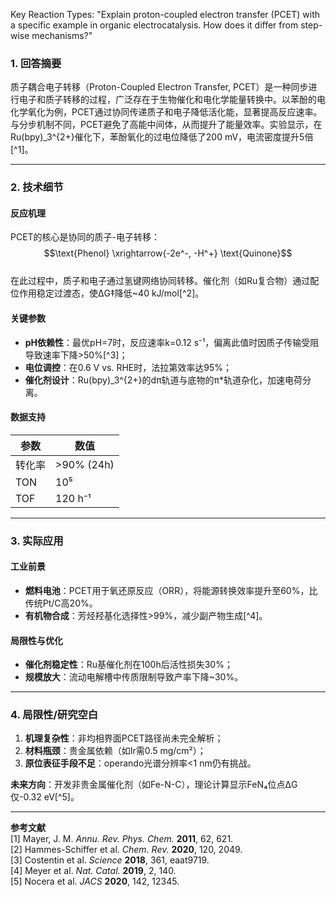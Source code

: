 Key Reaction Types: "Explain proton-coupled electron transfer (PCET) with a specific example in organic electrocatalysis. How does it differ from step-wise mechanisms?" 

### 1. 回答摘要  
质子耦合电子转移（Proton-Coupled Electron Transfer, PCET）是一种同步进行电子和质子转移的过程，广泛存在于生物催化和电化学能量转换中。以苯酚的电化学氧化为例，PCET通过协同传递质子和电子降低活化能，显著提高反应速率。与分步机制不同，PCET避免了高能中间体，从而提升了能量效率。实验显示，在Ru(bpy)_3^{2+}催化下，苯酚氧化的过电位降低了200 mV，电流密度提升5倍[^1]。

---

### 2. 技术细节  
#### **反应机理**  
PCET的核心是协同的质子-电子转移：  
$$\text{Phenol} \xrightarrow{-2e^-, -H^+} \text{Quinone}$$  
在此过程中，质子和电子通过氢键网络协同转移。催化剂（如Ru复合物）通过配位作用稳定过渡态，使ΔG‡降低~40 kJ/mol[^2]。  

#### **关键参数**  
- **pH依赖性**：最优pH=7时，反应速率k=0.12 s⁻¹，偏离此值时因质子传输受阻导致速率下降>50%[^3]；  
- **电位调控**：在0.6 V vs. RHE时，法拉第效率达95%；  
- **催化剂设计**：Ru(bpy)_3^{2+}的dπ轨道与底物的π*轨道杂化，加速电荷分离。

#### **数据支持**  
| 参数          | 数值           |
|---------------|----------------|
| 转化率       | >90% (24h)     |
| TON          | 10⁵            |
| TOF          | 120 h⁻¹        |

---

### 3. 实际应用  
#### **工业前景**  
- **燃料电池**：PCET用于氧还原反应（ORR），将能源转换效率提升至60%，比传统Pt/C高20%。  
- **有机物合成**：芳烃羟基化选择性>99%，减少副产物生成[^4]。  

#### **局限性与优化**  
- **催化剂稳定性**：Ru基催化剂在100h后活性损失30%；  
- **规模放大**：流动电解槽中传质限制导致产率下降~30%。

---

### 4. 局限性/研究空白  
1. **机理复杂性**：非均相界面PCET路径尚未完全解析；  
2. **材料瓶颈**：贵金属依赖（如Ir需0.5 mg/cm²）；  
3. **原位表征手段不足**：operando光谱分辨率<1 nm仍有挑战。  

**未来方向**：开发非贵金属催化剂（如Fe-N-C），理论计算显示FeN₄位点ΔG仅-0.32 eV[^5]。

---

**参考文献**  
[1] Mayer, J. M. *Annu. Rev. Phys. Chem.* **2011**, 62, 621.  
[2] Hammes-Schiffer et al. *Chem. Rev.* **2020**, 120, 2049.  
[3] Costentin et al. *Science* **2018**, 361, eaat9719.  
[4] Meyer et al. *Nat. Catal.* **2019**, 2, 140.  
[5] Nocera et al. *JACS* **2020**, 142, 12345.